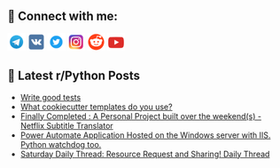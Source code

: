 ## 🔎 Connect with me:
[<img src="https://github.com/bullbesh/bullbesh/blob/main/images/Telegram.png" width="32" height="32" />](https://t.me/bullbesh)
[<img src="https://github.com/bullbesh/bullbesh/blob/main/images/VK.png" width="32" height="32" />](https://vk.com/bullbesh)
[<img src="https://github.com/bullbesh/bullbesh/blob/main/images/Twitter.png" width="32" height="32" />](https://twitter.com/bullbesh1)
[<img src="https://github.com/bullbesh/bullbesh/blob/main/images/Instagram.png" width="32" height="32" />](https://www.instagram.com/bullbesh)
[<img src="https://github.com/bullbesh/bullbesh/blob/main/images/Reddit.png" width="32" height="32" />](https://www.reddit.com/user/bullbesh)
[<img src="https://github.com/bullbesh/bullbesh/blob/main/images/YouTube.png" width="32" height="32" />](https://www.youtube.com/channel/UCtfjRs6uzgq5mfm8S06WTcg)

## 📕 Latest r/Python Posts
<!-- BLOG-POST-LIST:START -->
- [Write good tests](https://www.reddit.com/r/Python/comments/1gspitz/write_good_tests/)
- [What cookiecutter templates do you use?](https://www.reddit.com/r/Python/comments/1gsohk7/what_cookiecutter_templates_do_you_use/)
- [Finally Completed : A Personal Project built over the weekend&lpar;s&rpar; - Netflix Subtitle Translator](https://www.reddit.com/r/Python/comments/1gsm1kp/finally_completed_a_personal_project_built_over/)
- [Power Automate Application Hosted on the Windows server with IIS. Python watchdog too.](https://www.reddit.com/r/Python/comments/1gsj8he/power_automate_application_hosted_on_the_windows/)
- [Saturday Daily Thread: Resource Request and Sharing! Daily Thread](https://www.reddit.com/r/Python/comments/1gsaiu7/saturday_daily_thread_resource_request_and/)
<!-- BLOG-POST-LIST:END -->
